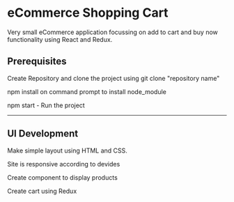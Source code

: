 <h1>eCommerce Shopping Cart</h1>
<p>Very small eCommerce application focussing on add to cart and buy now functionality using React and Redux.</p>
  
<h2>Prerequisites</h2>
<p>Create Repository and clone the project using git clone "repository name"</p>
<p>npm install on command prompt to install node_module</p>
<p>npm start - Run the project</p>

--------------------------------------------
<h2>UI Development</h2>
<p>Make simple layout using HTML and CSS.</p>
<p>Site is responsive according to devides</p>
<p>Create component to display products</p>
<p>Create cart using Redux</p>
